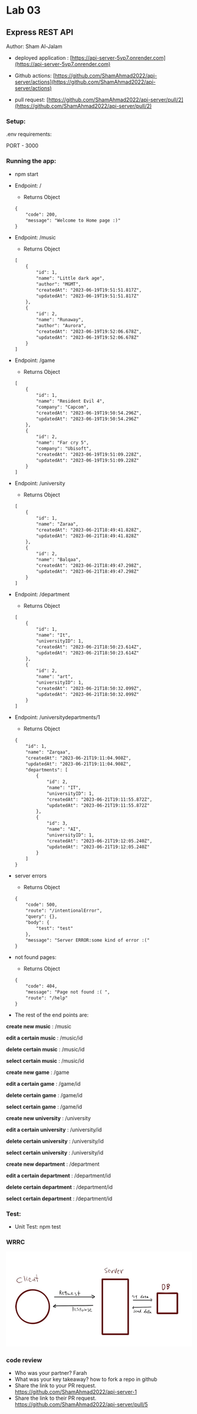 # Lab 03
## Express REST API
Author: Sham Al-Jalam

* deployed application : [https://api-server-5vp7.onrender.com](https://api-server-5vp7.onrender.com)

* Github actions: [https://github.com/ShamAhmad2022/api-server/actions](https://github.com/ShamAhmad2022/api-server/actions)

*  pull request: [https://github.com/ShamAhmad2022/api-server/pull/2](https://github.com/ShamAhmad2022/api-server/pull/2)

### Setup:
.env requirements:

PORT - 3000

### Running the app:
* npm start

* Endpoint: /

    * Returns Object
    ```Js
    {
        "code": 200,
        "message": "Welcome to Home page :)"
    }
    ```

* Endpoint: /music

    * Returns Object
    ```Js
    [
        {
            "id": 1,
            "name": "Little dark age",
            "author": "MGMT",
            "createdAt": "2023-06-19T19:51:51.817Z",
            "updatedAt": "2023-06-19T19:51:51.817Z"
        },
        {
            "id": 2,
            "name": "Runaway",
            "author": "Aurora",
            "createdAt": "2023-06-19T19:52:06.678Z",
            "updatedAt": "2023-06-19T19:52:06.678Z"
        }
    ]
    ```
* Endpoint: /game

    * Returns Object
    ```Js
    [
        {
            "id": 1,
            "name": "Resident Evil 4",
            "company": "Capcom",
            "createdAt": "2023-06-19T19:50:54.296Z",
            "updatedAt": "2023-06-19T19:50:54.296Z"
        },
        {
            "id": 2,
            "name": "Far cry 5",
            "company": "Ubisoft",
            "createdAt": "2023-06-19T19:51:09.228Z",
            "updatedAt": "2023-06-19T19:51:09.228Z"
        }
    ]
    ```

* Endpoint: /university

    * Returns Object
    ```Js
    [
        {
            "id": 1,
            "name": "Zaraa",
            "createdAt": "2023-06-21T18:49:41.828Z",
            "updatedAt": "2023-06-21T18:49:41.828Z"
        },
        {
            "id": 2,
            "name": "Balqaa",
            "createdAt": "2023-06-21T18:49:47.298Z",
            "updatedAt": "2023-06-21T18:49:47.298Z"
        }
    ]
    ```

* Endpoint: /department

    * Returns Object
    ```Js
    [
        {
            "id": 1,
            "name": "It",
            "universityID": 1,
            "createdAt": "2023-06-21T18:50:23.614Z",
            "updatedAt": "2023-06-21T18:50:23.614Z"
        },
        {
            "id": 2,
            "name": "art",
            "universityID": 1,
            "createdAt": "2023-06-21T18:50:32.099Z",
            "updatedAt": "2023-06-21T18:50:32.099Z"
        }
    ]
    ```

* Endpoint: /universitydepartments/1

    * Returns Object
    ```Js
    {
        "id": 1,
        "name": "Zarqaa",
        "createdAt": "2023-06-21T19:11:04.908Z",
        "updatedAt": "2023-06-21T19:11:04.908Z",
        "departments": [
            {
                "id": 2,
                "name": "IT",
                "universityID": 1,
                "createdAt": "2023-06-21T19:11:55.872Z",
                "updatedAt": "2023-06-21T19:11:55.872Z"
            },
            {
                "id": 3,
                "name": "AI",
                "universityID": 1,
                "createdAt": "2023-06-21T19:12:05.240Z",
                "updatedAt": "2023-06-21T19:12:05.240Z"
            }
        ]
    }
    ```

* server errors

    * Returns Object
    ```Js
    {
        "code": 500,
        "route": "/intentionalError",
        "query": {},
        "body": {
            "test": "test"
        },
        "message": "Server ERROR:some kind of error :("
    }
    ```

* not found pages:

    * Returns Object
    ```Js
    {
        "code": 404,
        "message": "Page not found :( ",
        "route": "/help"
    }
    ```

* The rest of the end points are:

**create new music** : /music

**edit a certain music** : /music/id

**delete certain music** : /music/id

**select certain music** : /music/id

**create new game** : /game

**edit a certain game** : /game/id

**delete certain game** : /game/id

**select certain game** : /game/id

**create new university** : /university

**edit a certain university** : /university/id

**delete certain university** : /university/id

**select certain university** : /university/id

**create new department** : /department

**edit a certain department** : /department/id

**delete certain department** : /department/id

**select certain department** : /department/id

### Test:
* Unit Test: npm test

### WRRC
![](./imags/WRRClab03.jpg)

### code review
* Who was your partner? Farah
* What was your key takeaway? how to fork a repo in github
* Share the link to your PR request. https://github.com/ShamAhmad2022/api-server-1
* Share the link to their PR request. https://github.com/ShamAhmad2022/api-server/pull/5